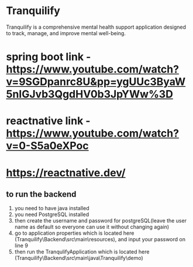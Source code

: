 # Tranquilify
Tranquilify is a comprehensive mental health support application designed to track, manage, and improve mental well-being.

# spring boot link - https://www.youtube.com/watch?v=9SGDpanrc8U&pp=ygUUc3ByaW5nIGJvb3QgdHV0b3JpYWw%3D
# reactnative link - https://www.youtube.com/watch?v=0-S5a0eXPoc
# https://reactnative.dev/

## to run the backend 
1. you need to have java installed
2. you need PostgreSQL installed
3. then create the username and password for postgreSQL(leave the user name as default so everyone can use it without changing again)
4. go to application properties which is located here (Tranquilify\Backend\src\main\resources), and input your password on line 9
5. then run the TranqulifyApplication which is located here (Tranquilify\Backend\src\main\java\Tranquilify\demo)
